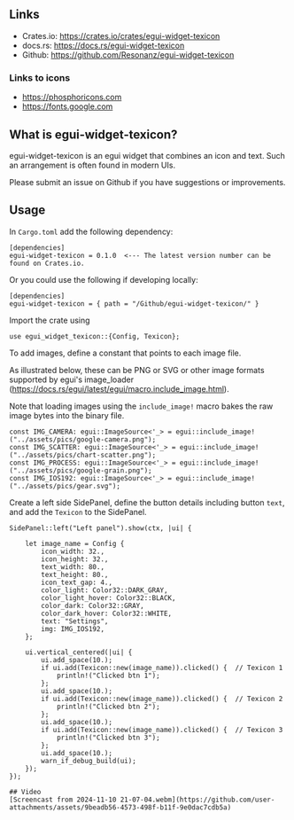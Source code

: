 ## Links

* Crates.io: https://crates.io/crates/egui-widget-texicon
* docs.rs: https://docs.rs/egui-widget-texicon
* Github: https://github.com/Resonanz/egui-widget-texicon

### Links to icons

* https://phosphoricons.com
* https://fonts.google.com

## What is egui-widget-texicon?

egui-widget-texicon is an egui widget that combines an icon and text. Such an arrangement is often found in modern UIs.

Please submit an issue on Github if you have suggestions or improvements.

## Usage

In ```Cargo.toml``` add the following dependency:

```
[dependencies]
egui-widget-texicon = 0.1.0  <--- The latest version number can be found on Crates.io.
```

Or you could use the following if developing locally:
```
[dependencies]
egui-widget-texicon = { path = "/Github/egui-widget-texicon/" }
```

Import the crate using

```
use egui_widget_texicon::{Config, Texicon};
```

To add images, define a constant that points to each image file.

As illustrated below, these can be PNG or SVG or other image formats supported by egui's image_loader (https://docs.rs/egui/latest/egui/macro.include_image.html).

Note that loading images using the ```include_image!``` macro bakes the raw image bytes into the binary file.

```
const IMG_CAMERA: egui::ImageSource<'_> = egui::include_image!("../assets/pics/google-camera.png");
const IMG_SCATTER: egui::ImageSource<'_> = egui::include_image!("../assets/pics/chart-scatter.png");
const IMG_PROCESS: egui::ImageSource<'_> = egui::include_image!("../assets/pics/google-grain.png");
const IMG_IOS192: egui::ImageSource<'_> = egui::include_image!("../assets/pics/gear.svg");
```

Create a left side SidePanel, define the button details including button ```text```, and add the ```Texicon``` to the SidePanel.

```
SidePanel::left("Left panel").show(ctx, |ui| {

    let image_name = Config {
        icon_width: 32.,
        icon_height: 32.,
        text_width: 80.,
        text_height: 80.,
        icon_text_gap: 4.,
        color_light: Color32::DARK_GRAY,
        color_light_hover: Color32::BLACK,
        color_dark: Color32::GRAY,
        color_dark_hover: Color32::WHITE,
        text: "Settings",
        img: IMG_IOS192,
    };

    ui.vertical_centered(|ui| {
        ui.add_space(10.);
        if ui.add(Texicon::new(image_name)).clicked() {  // Texicon 1
            println!("Clicked btn 1");
        };
        ui.add_space(10.);
        if ui.add(Texicon::new(image_name)).clicked() {  // Texicon 2
            println!("Clicked btn 2");
        };
        ui.add_space(10.);
        if ui.add(Texicon::new(image_name)).clicked() {  // Texicon 3
            println!("Clicked btn 3");
        };
        ui.add_space(10.);
        warn_if_debug_build(ui);
    });
});

## Video
[Screencast from 2024-11-10 21-07-04.webm](https://github.com/user-attachments/assets/9beadb56-4573-498f-b11f-9e0dac7cdb5a)

